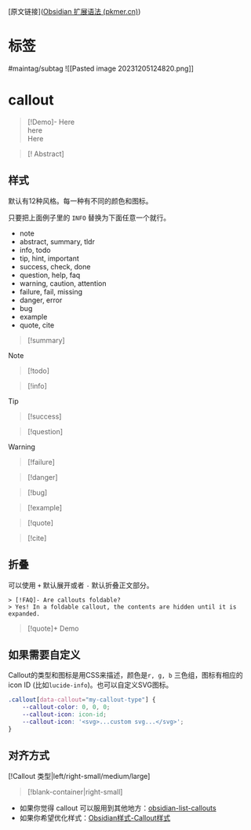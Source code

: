 [原文链接]([Obsidian 扩展语法 (pkmer.cn)](https://pkmer.cn/Pkmer-Docs/02-%E7%9F%A5%E8%AF%86%E7%AE%A1%E7%90%86%E5%9F%BA%E7%A1%80/markdown/obsidian%E6%89%A9%E5%B1%95%E8%AF%AD%E6%B3%95/#%E7%AC%94%E8%AE%B0%E5%86%85%E5%AE%B9%E5%BC%95%E7%94%A8))
# 标签 
#maintag/subtag 
![[Pasted image 20231205124820.png]]

# callout
> [!Demo]-
> Here  
>here  
>Here


> [! Abstract]

## 样式

默认有12种风格。每一种有不同的颜色和图标。

只要把上面例子里的 `INFO` 替换为下面任意一个就行。

- note
- abstract, summary, tldr
- info, todo
- tip, hint, important
- success, check, done
- question, help, faq
- warning, caution, attention
- failure, fail, missing
- danger, error
- bug
- example
- quote, cite

> [!summary]

> [!note]

>[!todo]

> [!info]

> [!tip]

> [!success]

> [!question]

> [!warning]

> [!failure]

> [!danger]

> [!bug]

> [!example]

> [!quote]

> [!cite]

## 折叠

可以使用 `+` 默认展开或者 `-` 默认折叠正文部分。

```text
> [!FAQ]- Are callouts foldable?
> Yes! In a foldable callout, the contents are hidden until it is expanded.
```

> [!quote]+
> Demo

## 如果需要自定义

Callout的类型和图标是用CSS来描述，颜色是`r, g, b` 三色组，图标有相应的 icon ID (比如`lucide-info`)。也可以自定义SVG图标。

```css
.callout[data-callout="my-callout-type"] {
    --callout-color: 0, 0, 0;
    --callout-icon: icon-id;
    --callout-icon: '<svg>...custom svg...</svg>';
}
```

## 对齐方式
[!Callout 类型|left/right-small/medium/large]  
>[!blank-container|right-small]
- 如果你觉得 callout 可以服用到其他地方：[obsidian-list-callouts](https://pkmer.cn/Pkmer-Docs/10-obsidian/obsidian%E7%A4%BE%E5%8C%BA%E6%8F%92%E4%BB%B6/obsidian-list-callouts)
- 如果你希望优化样式：[Obsidian样式-Callout样式](https://pkmer.cn/Pkmer-Docs/10-obsidian/obsidian%E5%A4%96%E8%A7%82/css-%E7%89%87%E6%AE%B5/obsidian%E6%A0%B7%E5%BC%8F-callout%E6%A0%B7%E5%BC%8F)
